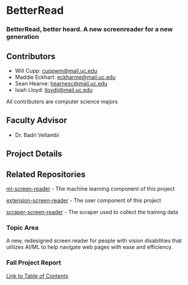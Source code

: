 # BetterRead
### BetterRead, better heard. A new screenreader for a new generation
## Contributors
* Will Cupp: cuppwm@mail.uc.edu
* Maddie Eckhart: eckharme@mail.uc.edu
* Sean Hearne: hearnesc@mail.uc.edu
* Isiah Lloyd: lloydij@mail.uc.edu  
  
All contributers are computer science majors
## Faculty Advisor
* Dr. Badri Vellambi
## Project Details
## Related Repositories
[ml-screen-reader](https://github.com/WillCPP/ml-screen-reader) - The machine learning component of this project

[extension-screen-reader](https://github.com/isiah-lloyd/extension-screen-reader) - The user component of this project

[scraper-screen-reader](https://github.com/isiah-lloyd/scraper-screen-reader/blob/main/main.py) - The scraper used to collect the training data

### Topic Area
A new, redesigned screen reader for people with vision disabilities that utilizes AI/ML to help navigate web pages with ease and efficiency.
### Fall Project Report
[Link to Table of Contents](fall-design-report/00-toc.md)
